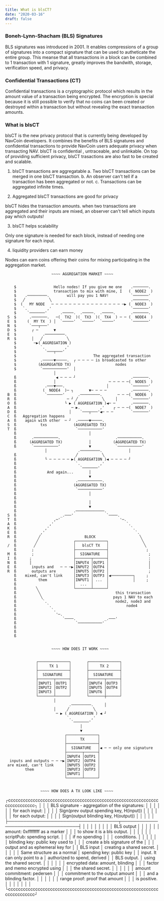 ```yaml
---
title: What is blsCT?
date: "2020-03-16"
draft: false
---
```


### Boneh-Lynn-Shacham (BLS) Signatures

BLS signatures was introduced in 2001. It enables compressions of a group of signatures into a compact signature that can be used to autheticate the entire group. This meanse that all transactions in a block can be combined to 1 transaction with 1 signature, greatly improves the bandwith, storage, verification speed, and privacy. 

### Confidential Transactions (CT)

Confidential transactions is a cryptographic protocol which results in the amount value of a transaction being encrypted. The encryption is special because it is still possible to verify that no coins can been created or destroyed within a transaction but without revealing the exact transaction amounts.

### What is blsCT

blsCT is the new privacy protocol that is currently being developed by NavCoin developers. It combines the benefits of BLS signatures and confidential transactions to provide NavCoin users adequate privacy when transacting NAV. blsCT is confidential , untraceable, and unlinkable. On top of providing sufficient privacy, blsCT trasactions are also fast to be created and scalable. 

1. blsCT transactions are aggregatable
    a. Two blsCT transactions can be merged in one blsCT transaction. 
    b. An observer can't tell if a transaction has been aggregated or not. 
    c. Transactions can be aggregated infinite times.

2. Aggregated blsCT transactions are good for privacy

blsCT hides the transaction amounts. when two transactions are aggregated and their inputs are mixed, an observer can't tell which inputs pay which outputs!

3. blsCT helps scalability

Only one signature is needed for each block, instead of needing one signature for each input.

4. liquidity providers can earn money

Nodes can earn coins offering their coins for mixing participating in the aggregation market.

                         ~~~~ AGGREGATION MARKET ~~~~
                      
                                                                           
        $                 Hello nodes! If you give me one    .───────.     
        $                 transaction to mix with mine, I   (  NODE2  )    
        $    .─────────.        will pay you 1 NAV!          `───────'     
        $   ╱           ╲                                    .───────.     
        $  (   MY NODE   ─ ─ ─ ─ ─ ─ ─ ─ ─ ─ ─ ─ ─ ─ ─ ─ ─▶ (  NODE3  )    
        $   `.         ,'                                    `───────'     
        $     `───────'      .─────.  .─────.  .─────.       .───────.     
     S  $      .───────.   ─(  TX2  )(  TX3  )(  TX4  ) ─ ─ (  NODE4  )    
     E  $     (  MY TX  ) │  `─────'  `─────'  `─────'       `───────'     
     N  $      `───┬───'                                                   
     D  $       ┌ ─       ▼                                                
     E  $            .─────────.                                           
     R  $       │   ╱           ╲                                          
        $        ─▶( AGGREGATION )                                         
        $           `.         ,'                                          
        $             `───┬───'                                            
        $                                   The aggregated transaction     
        $           .─────▼─────.  ┌ ─ ─ ─ ─ is broadcasted to other       
        $          (AGGREGATED TX)                    nodes                
        $           `───────────'  │                                       
                          │                                                
        ß                  ◀ ─ ─ ─ ┘                         .───────.     
        ß                 │                        ─ ─ ─ ─ ─(  NODE5  )    
        ß             .───▼───.                   │          `───────'     
        ß            (  NODE4  )─ ┐       ▼─ ─ ─ ─           .───────.     
     B  ß             `───────'      .─────────.       ─ ─ ─(  NODE6  )    
     R  ß                       ─ ┘ ╱           ╲     │      `───────'     
     O  ß                      └ ▶ ( AGGREGATION )◀─ ─       .───────.     
     A  ß                         ─ ▶.         ,'    ┌ ─ ─ ─(  NODE7  )    
     D  ß                        │    `───┬───'◀─ ─ ─        `───────'     
     C  ß   Aggregation happens                                            
     A  ß    again with other  ─ ┘  .─────▼─────.                          
     S  ß           txs            (AGGREGATED TX)                         
     T  ß                           `───────────'                          
        ß                                 │                                
        ß       .───────────.                         .───────────.        
        ß      (AGGREGATED TX)            │          (AGGREGATED TX)       
        ß       `───────────'             ▼           `───────────'        
                      │              .─────────.            │              
        ß                           ╱           ╲                          
        ß             └ ─ ─ ─ ─ ─ ▶( AGGREGATION )◀ ─ ─ ─ ─ ┘              
        ß                           `.         ,'                          
        ß                             `───────'                            
        ß              And again...       │                                
        ß                                 ▼                                
        ß                           .───────────.                          
        ß                          (AGGREGATED TX)                         
        ß                           `───────────'                          
        ß                                 │                                
        ß                                                                  
        ß                                 │                                
        ß                                 ▼                                
        ß                          .─────────────.                         
     S  ß                    _.───'               `────.                   
     T  ß                 ,─'                           '─.                
     A  ß               ,'                                 `.              
     K  ß             ,'                                     `.            
     E  ß           ,'                                         `.          
     R  ß          ╱                    BLOCK                    ╲         
        ß         ╱                ┌──────────────┐               ╲        
     /  ß        ╱                 │   blsCT TX   │                ╲       
        ß       ;                  ├──────────────┤                 ;       
     M  ß       ;                  │  SIGNATURE   │                  ;
     I  ß      ;                   ├───────┬──────┤                  :     
     N  ß      │                   │INPUT4 │OUTP1 │                  │     
     E  ß       inputs and   ─ ─ ─▶│INPUT2 │OUTP4 │                  │     
     R  ß       outputs are        │INPUT5 │OUTP2 │                  ;     
        ß    mixed, can't link     │INPUT3 │OUTP3 │◀──────────┐     ;      
        ß          them            │INPUT1 │ ...  │           │     ;      
        ß                          │  ...  │      │                        
        ß         ╲                └───────┴──────┘                        
        ß          ╲                                  this transaction     
        ß           ╲                                pays 1 NAV to each    
        ß            `.                               node2, node3 and     
        ß              `.                                  node4           
        ß                `.                                                
        ß                  '─.                                             
        ß                     `────.             _.───'                    
        ß                           `───────────'                          
        ß                                                                  
        ß                                                                  
        ß                                                                  
                                                                           

                         ~~~~ HOW DOES IT WORK ~~~~
                           
                                                                           
                  ┌──────────────┐       ┌──────────────┐                  
                  │     TX 1     │       │     TX 2     │                  
                  ├──────────────┤       ├──────────────┤                  
                  │  SIGNATURE   │       │  SIGNATURE   │                  
                  ├───────┬──────┤       ├───────┬──────┤                  
                  │INPUT1 │OUTP1 │       │INPUT4 │OUTP3 │                  
                  │INPUT2 │OUTP2 │       │INPUT5 │OUTP4 │                  
                  │INPUT3 │      │       │INPUT6 │      │                  
                  └───────┴──────┘       └───────┼──────┘                  
                          │                                                
                                 .─────────.     │                         
                          │     ╱           ╲                              
                           ─ ▶ ( AGGREGATION ) ◀ ┘                         
                                `.         ,'                              
                                  `───────'                                
                                      │                                    
                                      ▼                                    
                               ┌──────────────┐                            
                               │      TX      │                            
                               ├──────────────┤                            
                               │  SIGNATURE   │◀ ─ ─ only one signature    
                               ├───────┬──────┤                            
                               │INPUT4 │OUTP1 │                            
      inputs and outputs ─ ─ ─▶│INPUT2 │OUTP4 │                            
     are mixed, can't link     │INPUT5 │OUTP2 │                            
             them              │INPUT3 │OUTP3 │                            
                               │INPUT1 │      │                            
                               └───────┴──────┘  


                    ~~~~ HOW DOES A TX LOOK LIKE ~~~~

┌ccccccccccccccccccccccccccccccccccccccccccccccccccccccccccccccccccccccccc┐
│                                                                         │
│             BLS signature - aggregation of the signatures:              │
│                                                                         │
│                                                                         │
│                             for each input:                             │
│                                                                         │
│                Sign(prev output spending key, H(input))                 │
│                                                                         │
│                                                                         │
│                            for each output:                             │
│                                                                         │
│                  Sign(output blinding key, H(output))                   │
│                                                                         │
│                                                                         │
├────────────────────────────────────┬────────────────────────────────────┤
│                                    │                                    │
│                                    │                                    │
│                                    │             BLS output             │
│                                    │                                    │
│                                    │   amount: 0xffffffff as a marker   │
│                                    │    to show it is a bls output.     │
│                                    │                                    │
│                                    │    scriptPub: spending script.     │
│                                    │       <TRUE> if no spending        │
│                                    │            conditions.             │
│                                    │                                    │
│                                    │  blinding key: public key used to  │
│                                    │   create a bls signature of the    │
│                                    │  output and as ephemeral key for   │
│             BLS input              │     creating a shared secret.      │
│                                    │                                    │
│     Same structure as a normal     │      spending key: public key      │
│   input. It can only point to a    │    authorized to spend, derived    │
│            BLS output.             │      using the shared secret.      │
│                                    │                                    │
│                                    │  encrypted data: amount, blinding  │
│                                    │  factor and memo encrypted using   │
│                                    │         the shared secret.         │
│                                    │                                    │
│                                    │    amount commitment: pedersen     │
│                                    │  commitment to the output amount   │
│                                    │       and a blinding factor.       │
│                                    │                                    │
│                                    │   range proof: proof that amount   │
│                                    │            is positive.            │
│                                    │                                    │
│                                    │                                    │
└ccccccccccccccccccccccccccccccccccccccccccccccccccccccccccccccccccccccccc┘
